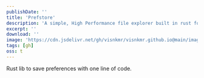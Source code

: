 ```yaml
---
publishDate: ''
title: 'Prefstore'
description: 'A simple, High Performance file explorer built in rust for PC.'
excerpt: ''
download: ''
image: 'https://cdn.jsdelivr.net/gh/visnkmr/visnkmr.github.io@main/images'
tags: [gh]
oss: t
---
```


Rust lib to save preferences with one line of code.